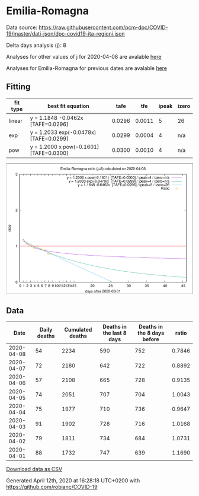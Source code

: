 # Emilia-Romagna

Data source: https://raw.githubusercontent.com/pcm-dpc/COVID-19/master/dati-json/dpc-covid19-ita-regioni.json

Delta days analysis (j): 8

Analyses for other values of j for 2020-04-08 are avalable [here](../README.md)

Analyses for Emilia-Romagna for previous dates are avalable [here](../../README.md)

## Fitting 
|fit type|best fit equation|tafe|tfe|ipeak|izero|
|-------|-----|--------|------|---|---|
|linear|y = 1.1848 -0.0462x  [TAFE=0.0296]|0.0296|0.0011|5|26|
|exp|y = 1.2033 exp(-0.0478x)  [TAFE=0.0299]|0.0299|0.0004|4|n/a|
|pow|y = 1.2000 x pow(-0.1601)  [TAFE=0.0300]|0.0300|0.0010|4|n/a|

![Plot](COVID-19_emilia-romagna_j8_2020-04-08.png)

## Data
|Date|Daily deaths|Cumulated deaths|Deaths in the last 8 days|Deaths in the 8 days before|ratio|
|----|----------|-----------|-------|--------------------|-----|
|2020-04-08|54|2234|590|752|0.7846|
|2020-04-07|72|2180|642|722|0.8892|
|2020-04-06|57|2108|665|728|0.9135|
|2020-04-05|74|2051|707|704|1.0043|
|2020-04-04|75|1977|710|736|0.9647|
|2020-04-03|91|1902|728|716|1.0168|
|2020-04-02|79|1811|734|684|1.0731|
|2020-04-01|88|1732|747|639|1.1690|

[Download data as CSV](COVID-19_emilia-romagna_j8_2020-04-08.csv)

Generated April 12th, 2020 at 16:28:18 UTC+0200 with https://github.com/robianc/COVID-19
